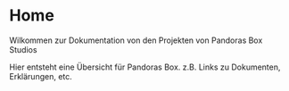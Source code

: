 # Home

Wilkommen zur Dokumentation von den Projekten von Pandoras Box Studios 

Hier entsteht eine Übersicht für Pandoras Box. z.B. Links zu Dokumenten, Erklärungen, etc.